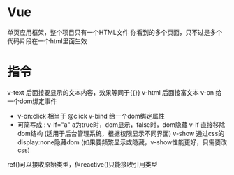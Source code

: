 # Vue
单页应用框架，整个项目只有一个HTML文件
你看到的多个页面，只不过是多个代码片段在一个html里面生效

# 指令
v-text 后面接要显示的文本内容，效果等同于{{}}
v-html 后面接富文本
v-on 给一个dom绑定事件
 - v-on:click 相当于 @click
v-bind 给一个dom绑定属性
 - 可简写成 :
v-if="a" a为true时，dom显示，false时，dom隐藏
v-if 直接移除dom结构 (适用于后台管理系统，根据权限显示不同界面)
v-show 通过css的display:none隐藏dom (如果要频繁显示或隐藏，v-show性能更好，只需要改css)

ref()可以接收原始类型，但reactive()只能接收引用类型